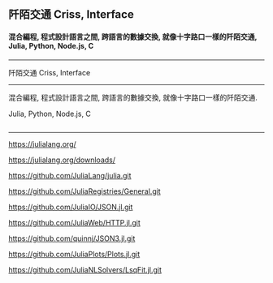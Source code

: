 ## 阡陌交通 Criss, Interface
#### 混合編程, 程式設計語言之間, 跨語言的數據交換, 就像十字路口一樣的阡陌交通, Julia, Python, Node.js, C
---
<p word-wrap: break-word; word-break: break-all; overflow-x: hidden; overflow-x: hidden;>
阡陌交通 Criss, Interface
</p>

---

混合編程, 程式設計語言之間, 跨語言的數據交換, 就像十字路口一樣的阡陌交通.

Julia, Python, Node.js, C

![]()

---

https://julialang.org/

https://julialang.org/downloads/

https://github.com/JuliaLang/julia.git

https://github.com/JuliaRegistries/General.git

https://github.com/JuliaIO/JSON.jl.git

https://github.com/JuliaWeb/HTTP.jl.git

https://github.com/quinnj/JSON3.jl.git

https://github.com/JuliaPlots/Plots.jl.git

https://github.com/JuliaNLSolvers/LsqFit.jl.git

![]()

